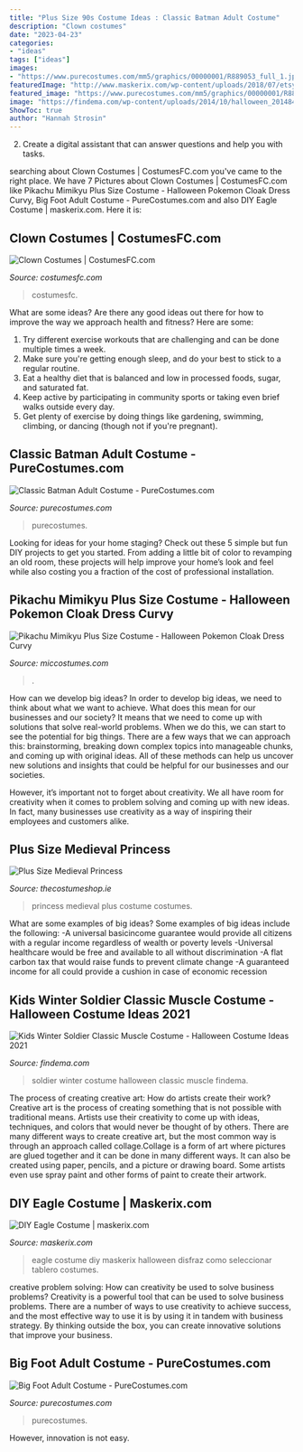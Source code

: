 ```yaml
---
title: "Plus Size 90s Costume Ideas : Classic Batman Adult Costume"
description: "Clown costumes"
date: "2023-04-23"
categories:
- "ideas"
tags: ["ideas"]
images:
- "https://www.purecostumes.com/mm5/graphics/00000001/R889053_full_1.jpg"
featuredImage: "http://www.maskerix.com/wp-content/uploads/2018/07/etsy-diy-eagle-halloween-costume-idea.jpg"
featured_image: "https://www.purecostumes.com/mm5/graphics/00000001/R889053_full_1.jpg"
image: "https://findema.com/wp-content/uploads/2014/10/halloween_20148486.jpg"
ShowToc: true
author: "Hannah Strosin"
---
```



2. Create a digital assistant that can answer questions and help you with tasks.

	

		
searching about Clown Costumes | CostumesFC.com you've came to the right place. We have 7 Pictures about Clown Costumes | CostumesFC.com like Pikachu Mimikyu Plus Size Costume - Halloween Pokemon Cloak Dress Curvy, Big Foot Adult Costume - PureCostumes.com and also DIY Eagle Costume | maskerix.com. Here it is:
		
    
## Clown Costumes | CostumesFC.com

<img loading=lazy src="https://www.costumesfc.com/wp-content/uploads/2014/12/Homemade-Clown-Costume.jpg" onerror="this.onerror=null;this.src='https://tse1.mm.bing.net/th?id=OIP.DToCRyq0t0Xsx4sQpHvEXQHaJ3&amp;pid=15.1';" alt="Clown Costumes | CostumesFC.com">

_Source: costumesfc.com_

>costumesfc. 

	

What are some ideas?
Are there any good ideas out there for how to improve the way we approach health and fitness? Here are some: 
1. Try different exercise workouts that are challenging and can be done multiple times a week. 
2. Make sure you're getting enough sleep, and do your best to stick to a regular routine. 
3. Eat a healthy diet that is balanced and low in processed foods, sugar, and saturated fat. 
4. Keep active by participating in community sports or taking even brief walks outside every day. 
5. Get plenty of exercise by doing things like gardening, swimming, climbing, or dancing (though not if you're pregnant).

    
## Classic Batman Adult Costume - PureCostumes.com

<img loading=lazy src="https://www.purecostumes.com/mm5/graphics/00000001/R889053_full_1.jpg" onerror="this.onerror=null;this.src='https://tse4.mm.bing.net/th?id=OIP.6EpZqWQ_Rrdw_GTYXcwL-AHaLO&amp;pid=15.1';" alt="Classic Batman Adult Costume - PureCostumes.com">

_Source: purecostumes.com_

>purecostumes. 

	

Looking for ideas for your home staging? Check out these 5 simple but fun DIY projects to get you started. From adding a little bit of color to revamping an old room, these projects will help improve your home’s look and feel while also costing you a fraction of the cost of professional installation.

    
## Pikachu Mimikyu Plus Size Costume - Halloween Pokemon Cloak Dress Curvy

<img loading=lazy src="https://www.miccostumes.com/images/path-products/image-CPM1803PM-PS-5.jpg/&amp;width=1200&amp;height=1200&amp;a.jpg" onerror="this.onerror=null;this.src='https://tse2.mm.bing.net/th?id=OIP.tshuMXjhtEDmQHUXwQmixAHaK3&amp;pid=15.1';" alt="Pikachu Mimikyu Plus Size Costume - Halloween Pokemon Cloak Dress Curvy">

_Source: miccostumes.com_

>. 

	

How can we develop big ideas?
In order to develop big ideas, we need to think about what we want to achieve. What does this mean for our businesses and our society? It means that we need to come up with solutions that solve real-world problems. When we do this, we can start to see the potential for big things.
There are a few ways that we can approach this: brainstorming, breaking down complex topics into manageable chunks, and coming up with original ideas. All of these methods can help us uncover new solutions and insights that could be helpful for our businesses and our societies.

However, it’s important not to forget about creativity. We all have room for creativity when it comes to problem solving and coming up with new ideas. In fact, many businesses use creativity as a way of inspiring their employees and customers alike.

    
## Plus Size Medieval Princess

<img loading=lazy src="https://www.thecostumeshop.ie/images/detailed/111/medieval_princess_side_6qwt-99.jpg" onerror="this.onerror=null;this.src='https://tse1.mm.bing.net/th?id=OIP.JCZkhppIwsRIQguR8CRK3gHaPo&amp;pid=15.1';" alt="Plus Size Medieval Princess">

_Source: thecostumeshop.ie_

>princess medieval plus costume costumes. 

	

What are some examples of big ideas?
Some examples of big ideas include the following: 
-A universal basicincome guarantee would provide all citizens with a regular income regardless of wealth or poverty levels 
-Universal healthcare would be free and available to all without discrimination 
-A flat carbon tax that would raise funds to prevent climate change 
-A guaranteed income for all could provide a cushion in case of economic recession

    
## Kids Winter Soldier Classic Muscle Costume - Halloween Costume Ideas 2021

<img loading=lazy src="https://findema.com/wp-content/uploads/2014/10/halloween_20148486.jpg" onerror="this.onerror=null;this.src='https://tse1.mm.bing.net/th?id=OIP.SjAIOPLXw5siFc_41h_P7wHaKl&amp;pid=15.1';" alt="Kids Winter Soldier Classic Muscle Costume - Halloween Costume Ideas 2021">

_Source: findema.com_

>soldier winter costume halloween classic muscle findema. 

	

The process of creating creative art: How do artists create their work?
Creative art is the process of creating something that is not possible with traditional means. Artists use their creativity to come up with ideas, techniques, and colors that would never be thought of by others. There are many different ways to create creative art, but the most common way is through an approach called collage.Collage is a form of art where pictures are glued together and it can be done in many different ways. It can also be created using paper, pencils, and a picture or drawing board. Some artists even use spray paint and other forms of paint to create their artwork.

    
## DIY Eagle Costume | Maskerix.com

<img loading=lazy src="http://www.maskerix.com/wp-content/uploads/2018/07/etsy-diy-eagle-halloween-costume-idea.jpg" onerror="this.onerror=null;this.src='https://tse3.mm.bing.net/th?id=OIP.NBodlf8u8c7TZqMv0jCEAQHaEn&amp;pid=15.1';" alt="DIY Eagle Costume | maskerix.com">

_Source: maskerix.com_

>eagle costume diy maskerix halloween disfraz como seleccionar tablero costumes. 

	

creative problem solving: How can creativity be used to solve business problems?
Creativity is a powerful tool that can be used to solve business problems. There are a number of ways to use creativity to achieve success, and the most effective way to use it is by using it in tandem with business strategy. By thinking outside the box, you can create innovative solutions that improve your business.

    
## Big Foot Adult Costume - PureCostumes.com

<img loading=lazy src="https://www.purecostumes.com/mm5/graphics/00000001/01012_full_1.jpg" onerror="this.onerror=null;this.src='https://tse4.mm.bing.net/th?id=OIP.wIzNac5Sse2qfuTt-uDHBAHaLO&amp;pid=15.1';" alt="Big Foot Adult Costume - PureCostumes.com">

_Source: purecostumes.com_

>purecostumes. 

	

However, innovation is not easy.

